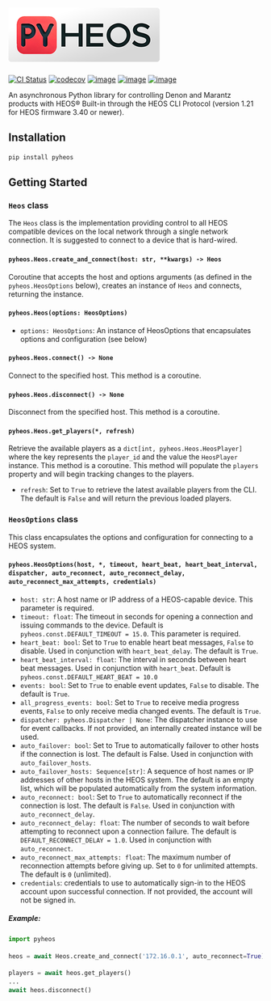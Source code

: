 # ![pyheos](assets/pyheos-logo.png "pyheos - An asynchronous Python library for controlling Denon and Marantz products with HEOS® Built-in")

[![CI Status](https://github.com/andrewsayre/pyheos/workflows/CI/badge.svg)](https://github.com/andrewsayre/pyheos/actions)
[![codecov](https://codecov.io/github/andrewsayre/pyheos/graph/badge.svg?token=PV4P3AN7Z1)](https://codecov.io/github/andrewsayre/pyheos)
[![image](https://img.shields.io/pypi/v/pyheos.svg)](https://pypi.org/project/pyheos/)
[![image](https://img.shields.io/pypi/pyversions/pyheos.svg)](https://pypi.org/project/pyheos/)
[![image](https://img.shields.io/pypi/l/pyheos.svg)](https://pypi.org/project/pyheos/)

An asynchronous Python library for controlling Denon and Marantz products with HEOS® Built-in through the HEOS CLI Protocol (version 1.21 for HEOS firmware 3.40 or newer).

## Installation

```bash
pip install pyheos
```

## Getting Started

### `Heos` class

The `Heos` class is the implementation providing control to all HEOS compatible devices on the local network through a single network connection. It is suggested to connect to a device that is hard-wired.

#### `pyheos.Heos.create_and_connect(host: str, **kwargs) -> Heos`

Coroutine that accepts the host and options arguments (as defined in the `pyheos.HeosOptions` below), creates an instance of `Heos` and connects, returning the instance.

#### `pyheos.Heos(options: HeosOptions)`

- `options: HeosOptions`: An instance of HeosOptions that encapsulates options and configuration (see below)

#### `pyheos.Heos.connect() -> None`

Connect to the specified host. This method is a coroutine.

#### `pyheos.Heos.disconnect() -> None`

Disconnect from the specified host. This method is a coroutine.

#### `pyheos.Heos.get_players(*, refresh)`

Retrieve the available players as a `dict[int, pyheos.Heos.HeosPlayer]` where the key represents the `player_id` and the value the `HeosPlayer` instance. This method is a coroutine. This method will populate the `players` property and will begin tracking changes to the players.

- `refresh`: Set to `True` to retrieve the latest available players from the CLI. The default is `False` and will return the previous loaded players.

### `HeosOptions` class

This class encapsulates the options and configuration for connecting to a HEOS system.

#### `pyheos.HeosOptions(host, *, timeout, heart_beat, heart_beat_interval, dispatcher, auto_reconnect, auto_reconnect_delay, auto_reconnect_max_attempts, credentials)`

- `host: str`: A host name or IP address of a HEOS-capable device. This parameter is required.
- `timeout: float`: The timeout in seconds for opening a connection and issuing commands to the device. Default is `pyheos.const.DEFAULT_TIMEOUT = 15.0`. This parameter is required.
- `heart_beat: bool`: Set to `True` to enable heart beat messages, `False` to disable. Used in conjunction with `heart_beat_delay`. The default is `True`.
- `heart_beat_interval: float`: The interval in seconds between heart beat messages. Used in conjunction with `heart_beat`. Default is `pyheos.const.DEFAULT_HEART_BEAT = 10.0`
- `events: bool`: Set to `True` to enable event updates, `False` to disable. The default is `True`.
- `all_progress_events: bool`: Set to `True` to receive media progress events, `False` to only receive media changed events. The default is `True`.
- `dispatcher: pyheos.Dispatcher | None`: The dispatcher instance to use for event callbacks. If not provided, an internally created instance will be used.
- `auto_failover: bool`: Set to True to automatically failover to other hosts if the connection is lost. The default is False. Used in conjunction with `auto_failover_hosts`.
- `auto_failover_hosts: Sequence[str]`: A sequence of host names or IP addresses of other hosts in the HEOS system. The default is an empty list, which will be populated automatically from the system information.
- `auto_reconnect: bool`: Set to `True` to automatically reconnect if the connection is lost. The default is `False`. Used in conjunction with `auto_reconnect_delay`.
- `auto_reconnect_delay: float`: The number of seconds to wait before attempting to reconnect upon a connection failure. The default is `DEFAULT_RECONNECT_DELAY = 1.0`. Used in conjunction with `auto_reconnect`.
- `auto_reconnect_max_attempts: float`: The maximum number of reconnection attempts before giving up. Set to `0` for unlimited attempts. The default is `0` (unlimited).
- `credentials`: credentials to use to automatically sign-in to the HEOS account upon successful connection. If not provided, the account will not be signed in.

##### Example:

```python
import pyheos

heos = await Heos.create_and_connect('172.16.0.1', auto_reconnect=True)

players = await heos.get_players()
...
await heos.disconnect()
```

